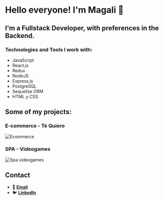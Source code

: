# Hello everyone! I'm Magali 👋

## I'm a Fullstack Developer, with preferences in the Backend.

### Technologies and Tools I work with: 

- JavaScript
- React.js
- Redux
- NodeJS
- Express.js
- PostgreSQL
- Sequelize ORM
- HTML y CSS

## Some of my projects:

### E-commerce - Té Quiero

![Ecommerce](https://i.pinimg.com/originals/8f/ff/d5/8fffd5fa08b1da8ba1799e8d1717ed36.png)

### SPA - Videogames

![Spa videogames](https://i.pinimg.com/originals/84/31/2a/84312ada975ca0deb6557ec65d3dbde8.png)


## Contact

- 📩 **[Email](mailto:magui.corb@gmail.com)**
- 🐦 **[LinkedIn](https://linkedin.com/in/magalicorbalan)**
